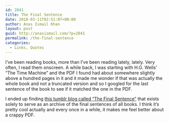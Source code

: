 ```yaml
---
id: 2841
title: The Final Sentence
date: 2018-03-11T02:51:07+00:00
author: Anas Ismail Khan
layout: post
guid: http://anasismail.com/?p=2841
permalink: /the-final-sentence
categories:
  - Links, Quotes
---
```

I&#8217;ve been reading books, more than I&#8217;ve been reading lately, lately. Very often, I read them onscreen. A while back, I was starting with H.G. Wells&#8217; &#8220;The Time Machine&#8221; and the PDF I found had about somewhere slightly above a hundred pages in it and it made me wonder if that was actually the whole book and not a truncated version and so I googled for the last sentence of the book to see if it matched the one in the PDF.

I ended up finding [this tumblr blog called &#8220;The Final Sentence&#8221;](http://the-final-sentence.tumblr.com/t_prose) that exists solely to serve as an archive of the final sentences of all books. I think it&#8217;s pretty cool actually and every once in a while, it makes me feel better about a crappy PDF.